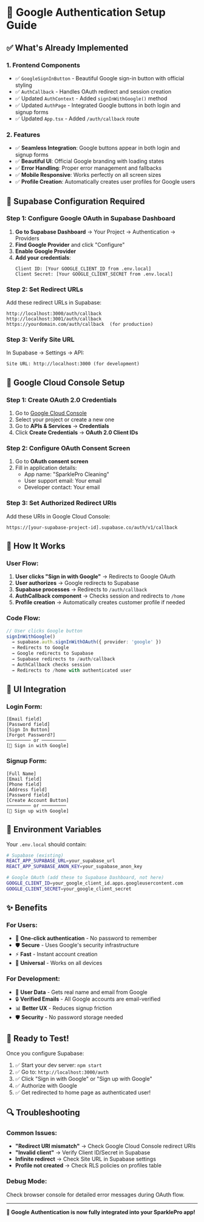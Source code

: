 # 🔐 Google Authentication Setup Guide

## ✅ **What's Already Implemented**

### 1. **Frontend Components**
- ✅ `GoogleSignInButton` - Beautiful Google sign-in button with official styling
- ✅ `AuthCallback` - Handles OAuth redirect and session creation
- ✅ Updated `AuthContext` - Added `signInWithGoogle()` method
- ✅ Updated `AuthPage` - Integrated Google buttons in both login and signup forms
- ✅ Updated `App.tsx` - Added `/auth/callback` route

### 2. **Features**
- ✅ **Seamless Integration**: Google buttons appear in both login and signup forms
- ✅ **Beautiful UI**: Official Google branding with loading states
- ✅ **Error Handling**: Proper error management and fallbacks
- ✅ **Mobile Responsive**: Works perfectly on all screen sizes
- ✅ **Profile Creation**: Automatically creates user profiles for Google users

## 🚀 **Supabase Configuration Required**

### Step 1: Configure Google OAuth in Supabase Dashboard

1. **Go to Supabase Dashboard** → Your Project → Authentication → Providers
2. **Find Google Provider** and click "Configure"
3. **Enable Google Provider**
4. **Add your credentials**:
   ```
   Client ID: [Your GOOGLE_CLIENT_ID from .env.local]
   Client Secret: [Your GOOGLE_CLIENT_SECRET from .env.local]
   ```

### Step 2: Set Redirect URLs
Add these redirect URLs in Supabase:
```
http://localhost:3000/auth/callback
http://localhost:3001/auth/callback
https://yourdomain.com/auth/callback  (for production)
```

### Step 3: Verify Site URL
In Supabase → Settings → API:
```
Site URL: http://localhost:3000 (for development)
```

## 🎯 **Google Cloud Console Setup**

### Step 1: Create OAuth 2.0 Credentials
1. Go to [Google Cloud Console](https://console.cloud.google.com)
2. Select your project or create a new one
3. Go to **APIs & Services** → **Credentials**
4. Click **Create Credentials** → **OAuth 2.0 Client IDs**

### Step 2: Configure OAuth Consent Screen
1. Go to **OAuth consent screen**
2. Fill in application details:
   - App name: "SparklePro Cleaning"
   - User support email: Your email
   - Developer contact: Your email

### Step 3: Set Authorized Redirect URIs
Add these URIs in Google Cloud Console:
```
https://[your-supabase-project-id].supabase.co/auth/v1/callback
```

## 📱 **How It Works**

### User Flow:
1. **User clicks "Sign in with Google"** → Redirects to Google OAuth
2. **User authorizes** → Google redirects to Supabase
3. **Supabase processes** → Redirects to `/auth/callback`
4. **AuthCallback component** → Checks session and redirects to `/home`
5. **Profile creation** → Automatically creates customer profile if needed

### Code Flow:
```typescript
// User clicks Google button
signInWithGoogle() 
  → supabase.auth.signInWithOAuth({ provider: 'google' })
  → Redirects to Google
  → Google redirects to Supabase
  → Supabase redirects to /auth/callback
  → AuthCallback checks session
  → Redirects to /home with authenticated user
```

## 🎨 **UI Integration**

### Login Form:
```
[Email field]
[Password field]
[Sign In Button]
[Forgot Password?]
───────── or ─────────
[🔵 Sign in with Google]
```

### Signup Form:
```
[Full Name]
[Email field]
[Phone field]
[Address field]
[Password field]
[Create Account Button]
───────── or ─────────
[🔵 Sign up with Google]
```

## 🔧 **Environment Variables**

Your `.env.local` should contain:
```bash
# Supabase (existing)
REACT_APP_SUPABASE_URL=your_supabase_url
REACT_APP_SUPABASE_ANON_KEY=your_supabase_anon_key

# Google OAuth (add these to Supabase Dashboard, not here)
GOOGLE_CLIENT_ID=your_google_client_id.apps.googleusercontent.com
GOOGLE_CLIENT_SECRET=your_google_client_secret
```

## ✨ **Benefits**

### For Users:
- 🚀 **One-click authentication** - No password to remember
- 🛡️ **Secure** - Uses Google's security infrastructure
- ⚡ **Fast** - Instant account creation
- 📱 **Universal** - Works on all devices

### For Development:
- 🎯 **User Data** - Gets real name and email from Google
- 🔒 **Verified Emails** - All Google accounts are email-verified
- 📊 **Better UX** - Reduces signup friction
- 🛡️ **Security** - No password storage needed

## 🎉 **Ready to Test!**

Once you configure Supabase:
1. ✅ Start your dev server: `npm start`
2. ✅ Go to: `http://localhost:3000/auth`
3. ✅ Click "Sign in with Google" or "Sign up with Google"
4. ✅ Authorize with Google
5. ✅ Get redirected to home page as authenticated user!

## 🔍 **Troubleshooting**

### Common Issues:
- **"Redirect URI mismatch"** → Check Google Cloud Console redirect URIs
- **"Invalid client"** → Verify Client ID/Secret in Supabase
- **Infinite redirect** → Check Site URL in Supabase settings
- **Profile not created** → Check RLS policies on profiles table

### Debug Mode:
Check browser console for detailed error messages during OAuth flow.

---

**🎊 Google Authentication is now fully integrated into your SparklePro app!** 